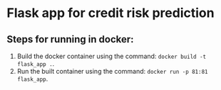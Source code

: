 # Flask app for credit risk prediction

## Steps for running in docker:

1. Build the docker container using the command: ```docker build -t flask_app .```.
2. Run the built container using the command: ```docker run -p 81:81 flask_app```.